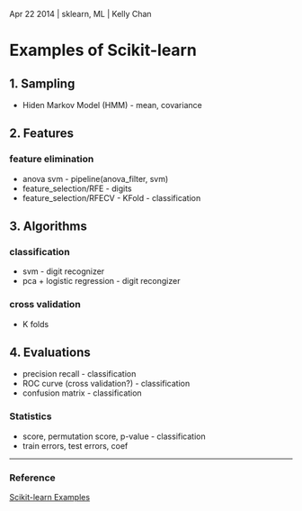 Apr 22 2014 | sklearn, ML | Kelly Chan
# Examples of Scikit-learn

## 1. Sampling

- Hiden Markov Model (HMM) - mean, covariance

## 2. Features

### feature elimination
- anova svm - pipeline(anova_filter, svm)
- feature_selection/RFE  - digits
- feature_selection/RFECV - KFold - classification

## 3. Algorithms

### classification
- svm - digit recognizer
- pca + logistic regression - digit recongizer

### cross validation
- K folds

## 4. Evaluations

- precision recall - classification
- ROC curve (cross validation?) - classification
- confusion matrix - classification


### Statistics

- score, permutation score, p-value - classification
- train errors, test errors, coef


---
### Reference
[Scikit-learn Examples](http://scikit-learn.org/stable/auto_examples/index.html)

